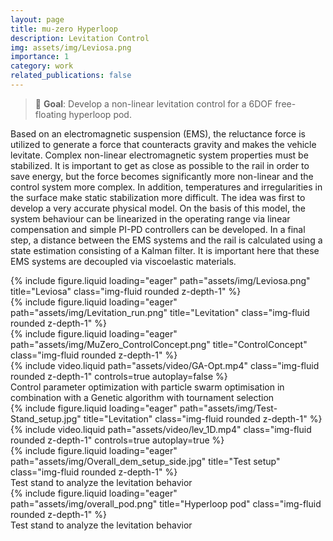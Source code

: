 ```yaml
---
layout: page
title: mu-zero Hyperloop
description: Levitation Control
img: assets/img/Leviosa.png
importance: 1
category: work
related_publications: false
---
```


> :dart: **Goal**: Develop a non-linear levitation control for a 6DOF free-floating hyperloop pod.

Based on an electromagnetic suspension (EMS), the reluctance force is utilized to generate a force that counteracts gravity and makes the vehicle levitate. Complex non-linear electromagnetic system properties must be stabilized.
It is important to get as close as possible to the rail in order to save energy, but the force becomes significantly more non-linear and the control system more complex. In addition, temperatures and irregularities in the surface make static stabilization more difficult.
The idea was first to develop a very accurate physical model. On the basis of this model, the system behaviour can be linearized in the operating range via linear compensation and simple PI-PD controllers can be developed.
In a final step, a distance between the EMS systems and the rail is calculated using a state estimation consisting of a Kalman filter. It is important here that these EMS systems are decoupled via viscoelastic materials.

<div class="row">
    <div class="col-sm mt-3 mt-md-0">
        {% include figure.liquid loading="eager" path="assets/img/Leviosa.png" title="Leviosa" class="img-fluid rounded z-depth-1" %}
    </div>
    <div class="col-sm mt-3 mt-md-0">
        {% include figure.liquid loading="eager" path="assets/img/Levitation_run.png" title="Levitation" class="img-fluid rounded z-depth-1" %}
    </div>
    <div class="col-sm mt-3 mt-md-0">
        {% include figure.liquid loading="eager" path="assets/img/MuZero_ControlConcept.png" title="ControlConcept" class="img-fluid rounded z-depth-1" %}
    </div>
</div>
{% include video.liquid path="assets/video/GA-Opt.mp4" class="img-fluid rounded z-depth-1" controls=true autoplay=false %} 
<div class="caption">
    Control parameter optimization with particle swarm optimisation in combination with a Genetic algorithm with tournament selection
</div>

<div class="row">
    <div class="col-sm mt-3 mt-md-0">
        {% include figure.liquid loading="eager" path="assets/img/Test-Stand_setup.jpg" title="Levitation" class="img-fluid rounded z-depth-1" %}
    </div>
    <div class="col-sm mt-3 mt-md-0">
        {% include video.liquid path="assets/video/lev_1D.mp4" class="img-fluid rounded z-depth-1" controls=true autoplay=true %}
    </div>
    <div class="col-sm mt-3 mt-md-0">
        {% include figure.liquid loading="eager" path="assets/img/Overall_dem_setup_side.jpg" title="Test setup" class="img-fluid rounded z-depth-1" %}
    </div>
</div>
<div class="caption">
    Test stand to analyze the levitation behavior
</div>

<div class="row">
    <div class="col-sm mt-3 mt-md-0">
        {% include figure.liquid loading="eager" path="assets/img/overall_pod.png" title="Hyperloop pod" class="img-fluid rounded z-depth-1" %}
    </div>
</div>

<div class="caption">
    Test stand to analyze the levitation behavior
</div>
